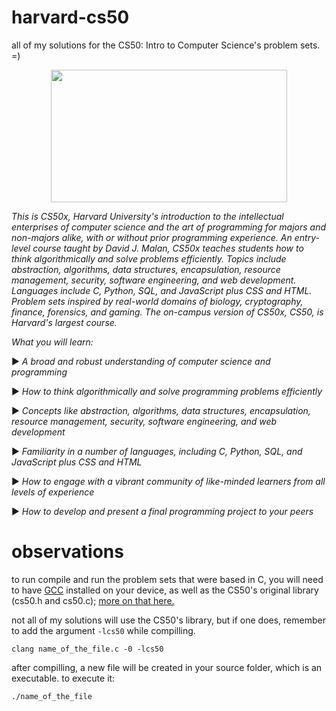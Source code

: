 # harvard-cs50
all of my solutions for the CS50: Intro to Computer Science's problem sets. =)


<p align="center">
  <img width="378" height="212" src="https://prod-discovery.edx-cdn.org/media/course/image/8f8e5124-1dab-47e6-8fa6-3fbdc0738f0a-974ffb43cd83.small.jpg">
</p>

_This is CS50x, Harvard University's introduction to the intellectual enterprises of computer science and the art of programming for majors and non-majors alike, with or without prior programming experience. An entry-level course taught by David J. Malan, CS50x teaches students how to think algorithmically and solve problems efficiently. Topics include abstraction, algorithms, data structures, encapsulation, resource management, security, software engineering, and web development. Languages include C, Python, SQL, and JavaScript plus CSS and HTML. Problem sets inspired by real-world domains of biology, cryptography, finance, forensics, and gaming. The on-campus version of CS50x, CS50, is Harvard's largest course._

_What you will learn:_

► _A broad and robust understanding of computer science and programming_

► _How to think algorithmically and solve programming problems efficiently_

► _Concepts like abstraction, algorithms, data structures, encapsulation, resource management, security, software engineering, and web development_

► _Familiarity in a number of languages, including C, Python, SQL, and JavaScript plus CSS and HTML_

► _How to engage with a vibrant community of like-minded learners from all levels of experience_

► _How to develop and present a final programming project to your peers_

# observations

to run compile and run the problem sets that were based in C, you will need to have [GCC](https://gcc.gnu.org/) installed on your device, as well as the CS50's original library (cs50.h and cs50.c); [more on that here.](https://github.com/cs50/libcs50)

not all of my solutions will use the CS50's library, but if one does, remember to add the argument ```-lcs50``` while compilling.

```clang name_of_the_file.c -0 -lcs50```

after compilling, a new file will be created in your source folder, which is an executable. to execute it:

```./name_of_the_file```
